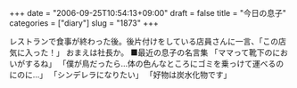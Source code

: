 +++
date = "2006-09-25T10:54:13+09:00"
draft = false
title = "今日の息子"
categories = ["diary"]
slug = "1873"
+++

レストランで食事が終わった後。後片付けをしている店員さんに一言、「この店気に入った！」
おまえは社長か。
■最近の息子の名言集
「ママって靴下のにおいがするね」
「僕が鳥だったら…体の色んなところにゴミを乗っけて運べるのにのに…」
「シンデレラになりたい」
「好物は炭水化物です」

